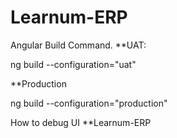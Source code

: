 # Learnum-ERP
Angular Build Command.
**UAT:

ng build --configuration="uat"

**Production

ng build --configuration="production"

How to debug UI
**Learnum-ERP
